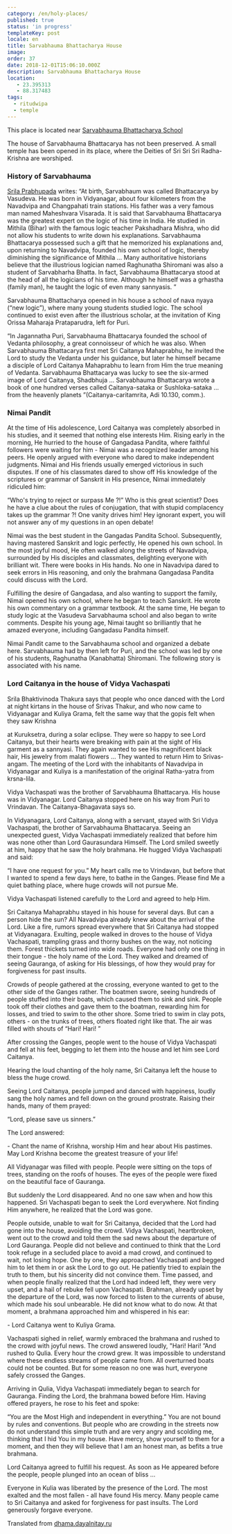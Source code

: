 ```yaml
---
category: /en/holy-places/
published: true
status: 'in progress'
templateKey: post
locale: en
title: Sarvabhauma Bhattacharya House
image:
order: 37
date: 2018-12-01T15:06:10.000Z
description: Sarvabhauma Bhattacharya House
location:
   - 23.395313
   - 88.317483
tags:
  - ritudwipa
  - temple
---
```


This place is located near [Sarvabhauma Bhattacharya School](/en/sarvabhauma-bhattacharya-school)

The house of Sarvabhauma Bhattacarya has not been preserved. A small temple has been opened in its place, where the Deities of Sri Sri Sri Radha-Krishna are worshiped.

### History of Sarvabhauma
[Srila Prabhupada](/en/srila-prabhupada) writes: “At birth, Sarvabhaum was called Bhattacarya by Vasudeva. He was born in Vidyanagar, about four kilometers from the Navadvipa and Changpahati train stations. His father was a very famous man named Maheshvara Visarada. It is said that Sarvabhauma Bhattacarya was the greatest expert on the logic of his time in India. He studied in Mithila (Bihar) with the famous logic teacher Pakshadhara Mishra, who did not allow his students to write down his explanations. Sarvabhauma Bhattacarya possessed such a gift that he memorized his explanations and, upon returning to Navadvipa, founded his own school of logic, thereby diminishing the significance of Mithila ... Many authoritative historians believe that the illustrious logician named Raghunatha Shiromani was also a student of Sarvabharha Bhatta. In fact, Sarvabhauma Bhattacarya stood at the head of all the logicians of his time. Although he himself was a grhastha (family man), he taught the logic of even many sannyasis. ”

Sarvabhauma Bhattacharya opened in his house a school of nava nyaya (“new logic”), where many young students studied logic. The school continued to exist even after the illustrious scholar, at the invitation of King Orissa Maharaja Prataparudra, left for Puri.

“In Jagannatha Puri, Sarvabhauma Bhattacarya founded the school of Vedanta philosophy, a great connoisseur of which he was also. When Sarvabhauma Bhattacarya first met Sri Caitanya Mahaprabhu, he invited the Lord to study the Vedanta under his guidance, but later he himself became a disciple of Lord Caitanya Mahaprabhu to learn from Him the true meaning of Vedanta. Sarvabhauma Bhattacarya was lucky to see the six-armed image of Lord Caitanya, Shadbhuja ... Sarvabhauma Bhattacarya wrote a book of one hundred verses called Caitanya-sataka or Sushloka-sataka ... from the heavenly planets ”(Caitanya-caritamrita, Adi 10.130, comm.).

### Nimai Pandit
At the time of His adolescence, Lord Caitanya was completely absorbed in his studies, and it seemed that nothing else interests Him. Rising early in the morning, He hurried to the house of Gangadasa Pandita, where faithful followers were waiting for him - Nimai was a recognized leader among his peers. He openly argued with everyone who dared to make independent judgments. Nimai and His friends usually emerged victorious in such disputes. If one of his classmates dared to show off His knowledge of the scriptures or grammar of Sanskrit in His presence, Nimai immediately ridiculed him:

“Who's trying to reject or surpass Me ?!” Who is this great scientist? Does he have a clue about the rules of conjugation, that with stupid complacency takes up the grammar ?! One vanity drives him! Hey ignorant expert, you will not answer any of my questions in an open debate!

Nimai was the best student in the Gangadas Pandita School. Subsequently, having mastered Sanskrit and logic perfectly, He opened his own school. In the most joyful mood, He often walked along the streets of Navadvipa, surrounded by His disciples and classmates, delighting everyone with brilliant wit. There were books in His hands. No one in Navadvipa dared to seek errors in His reasoning, and only the brahmana Gangadasa Pandita could discuss with the Lord.

Fulfilling the desire of Gangadasa, and also wanting to support the family, Nimai opened his own school, where he began to teach Sanskrit. He wrote his own commentary on a grammar textbook. At the same time, He began to study logic at the Vasudeva Sarvabhauma school and also began to write comments. Despite his young age, Nimai taught so brilliantly that he amazed everyone, including Gangadasu Pandita himself.

Nimai Pandit came to the Sarvabhauma school and organized a debate here. Sarvabhauma had by then left for Puri, and the school was led by one of his students, Raghunatha (Kanabhatta) Shiromani. The following story is associated with his name.

### Lord Caitanya in the house of Vidya Vachaspati
Srila Bhaktivinoda Thakura says that people who once danced with the Lord at night kirtans in the house of Srivas Thakur, and who now came to Vidyanagar and Kuliya Grama, felt the same way that the gopis felt when they saw Krishna

at Kuruksetra, during a solar eclipse. They were so happy to see Lord Caitanya, but their hearts were breaking with pain at the sight of His garment as a sannyasi. They again wanted to see His magnificent black hair, His jewelry from malati flowers ... They wanted to return Him to Srivas-angam. The meeting of the Lord with the inhabitants of Navadvipa in Vidyanagar and Kuliya is a manifestation of the original Ratha-yatra from krsna-lila.

Vidya Vachaspati was the brother of Sarvabhauma Bhattacarya. His house was in Vidyanagar. Lord Caitanya stopped here on his way from Puri to Vrindavan. The Caitanya-Bhagavata says so.

In Vidyanagara, Lord Caitanya, along with a servant, stayed with Sri Vidya Vachaspati, the brother of Sarvabhauma Bhattacarya. Seeing an unexpected guest, Vidya Vachaspati immediately realized that before him was none other than Lord Gaurasundara Himself. The Lord smiled sweetly at him, happy that he saw the holy brahmana. He hugged Vidya Vachaspati and said:

“I have one request for you.” My heart calls me to Vrindavan, but before that I wanted to spend a few days here, to bathe in the Ganges. Please find Me a quiet bathing place, where huge crowds will not pursue Me.

Vidya Vachaspati listened carefully to the Lord and agreed to help Him.

Sri Caitanya Mahaprabhu stayed in his house for several days. But can a person hide the sun? All Navadvipa already knew about the arrival of the Lord. Like a fire, rumors spread everywhere that Sri Caitanya had stopped at Vidyanagara. Exulting, people walked in droves to the house of Vidya Vachaspati, trampling grass and thorny bushes on the way, not noticing them. Forest thickets turned into wide roads. Everyone had only one thing in their tongue - the holy name of the Lord. They walked and dreamed of seeing Gauranga, of asking for His blessings, of how they would pray for forgiveness for past insults.

Crowds of people gathered at the crossing, everyone wanted to get to the other side of the Ganges rather. The boatmen swore, seeing hundreds of people stuffed into their boats, which caused them to sink and sink. People took off their clothes and gave them to the boatman, rewarding him for losses, and tried to swim to the other shore. Some tried to swim in clay pots, others - on the trunks of trees, others floated right like that. The air was filled with shouts of “Hari! Hari! ”

After crossing the Ganges, people went to the house of Vidya Vachaspati and fell at his feet, begging to let them into the house and let him see Lord Caitanya.

Hearing the loud chanting of the holy name, Sri Caitanya left the house to bless the huge crowd.

Seeing Lord Caitanya, people jumped and danced with happiness, loudly sang the holy names and fell down on the ground prostrate. Raising their hands, many of them prayed:

“Lord, please save us sinners.”

The Lord answered:

\- Chant the name of Krishna, worship Him and hear about His pastimes. May Lord Krishna become the greatest treasure of your life!

All Vidyanagar was filled with people. People were sitting on the tops of trees, standing on the roofs of houses. The eyes of the people were fixed on the beautiful face of Gauranga.

But suddenly the Lord disappeared. And no one saw when and how this happened. Sri Vachaspati began to seek the Lord everywhere. Not finding Him anywhere, he realized that the Lord was gone.

People outside, unable to wait for Sri Caitanya, decided that the Lord had gone into the house, avoiding the crowd. Vidya Vachaspati, heartbroken, went out to the crowd and told them the sad news about the departure of Lord Gauranga. People did not believe and continued to think that the Lord took refuge in a secluded place to avoid a mad crowd, and continued to wait, not losing hope. One by one, they approached Vachaspati and begged him to let them in or ask the Lord to go out. He patiently tried to explain the truth to them, but his sincerity did not convince them. Time passed, and when people finally realized that the Lord had indeed left, they were very upset, and a hail of rebuke fell upon Vachaspati. Brahman, already upset by the departure of the Lord, was now forced to listen to the currents of abuse, which made his soul unbearable. He did not know what to do now. At that moment, a brahmana approached him and whispered in his ear:

\- Lord Caitanya went to Kuliya Grama.

Vachaspati sighed in relief, warmly embraced the brahmana and rushed to the crowd with joyful news. The crowd answered loudly, "Hari! Hari! ”And rushed to Qulia. Every hour the crowd grew. It was impossible to understand where these endless streams of people came from. All overturned boats could not be counted. But for some reason no one was hurt, everyone safely crossed the Ganges.

Arriving in Qulia, Vidya Vachaspati immediately began to search for Gauranga. Finding the Lord, the brahmana bowed before Him. Having offered prayers, he rose to his feet and spoke:

“You are the Most High and independent in everything.” You are not bound by rules and conventions. But people who are crowding in the streets now do not understand this simple truth and are very angry and scolding me, thinking that I hid You in my house. Have mercy, show yourself to them for a moment, and then they will believe that I am an honest man, as befits a true brahmana.

Lord Caitanya agreed to fulfill his request. As soon as He appeared before the people, people plunged into an ocean of bliss ...

Everyone in Kulia was liberated by the presence of the Lord. The most exalted and the most fallen - all have found His mercy. Many people came to Sri Caitanya and asked for forgiveness for past insults. The Lord generously forgave everyone.

Translated from [dhama.dayalnitay.ru](http://dhama.dayalnitay.ru/)

<tbd locale="en" url="mailto:haribol@mayapur.live"></tbd>
